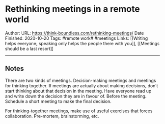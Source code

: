 # Rethinking meetings in a remote world
Author:
URL: https://think-boundless.com/rethinking-meetings/
Date Finished: 2020-10-20
Tags: #remote work# #meetings
Links: [[Writing helps everyone, speaking only helps the people there with you]], [[Meetings should be a last resort]]
- - - -
## Notes
There are two kinds of meetings. Decision-making meetings and meetings for thinking together. If meetings are actually about making decisions, don’t start thinking about that decision in the meeting. Have everyone read up and write down the decision they are in favour of. Before the meeting. Schedule a short meeting to make the final decision.

For thinking-together meetings, make use of useful exercises that forces collaboration. Pre-mortem, brainstorming, etc.